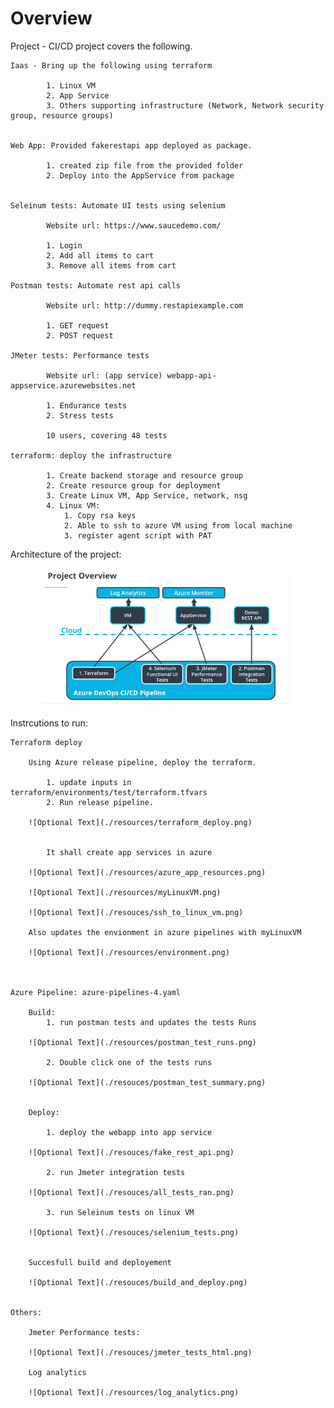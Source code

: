 

# Overview 

Project - CI/CD project covers the following.

	Iaas - Bring up the following using terraform 
	
	        1. Linux VM 
			2. App Service 
			3. Others supporting infrastructure (Network, Network security group, resource groups)
	
	
	Web App: Provided fakerestapi app deployed as package.
	        
			1. created zip file from the provided folder 
			2. Deploy into the AppService from package
	
	
	Seleinum tests: Automate UI tests using selenium 
	
	        Website url: https://www.saucedemo.com/
			
			1. Login 
			2. Add all items to cart
			3. Remove all items from cart
	
	Postman tests: Automate rest api calls 
			
			Website url: http://dummy.restapiexample.com
			
			1. GET request
			2. POST request
	
	JMeter tests: Performance tests 
	
			Website url: (app service) webapp-api-appservice.azurewebsites.net
			
			1. Endurance tests 
			2. Stress tests 

			10 users, covering 48 tests 
	
	terraform: deploy the infrastructure
	
			1. Create backend storage and resource group   
			2. Create resource group for deployment 
			3. Create Linux VM, App Service, network, nsg
			4. Linux VM:
				1. Copy rsa keys 
				2. Able to ssh to azure VM using from local machine 
				3. register agent script with PAT
			
	
Architecture of the project:

![Optional Text](./resources/arch.png)


Instrcutions to run:

	Terraform deploy

		Using Azure release pipeline, deploy the terraform.
			
			1. update inputs in terraform/environments/test/terraform.tfvars
			2. Run release pipeline.

		![Optional Text](./resources/terraform_deploy.png)


			It shall create app services in azure

		![Optional Text](./resources/azure_app_resources.png)

		![Optional Text](./resources/myLinuxVM.png)
		
		![Optional Text](./resouces/ssh_to_linux_vm.png)
		
		Also updates the envionment in azure pipelines with myLinuxVM
		
		![Optional Text](./resources/environment.png)
		
		
	
	Azure Pipeline: azure-pipelines-4.yaml
	
		Build:
			1. run postman tests and updates the tests Runs
			
		![Optional Text](./resources/postman_test_runs.png)
		
			2. Double click one of the tests runs
			
		![Optional Text](./resouces/postman_test_summary.png)
		
		
		Deploy:
		
			1. deploy the webapp into app service 
			
		![Optional Text](./resouces/fake_rest_api.png)
		
			2. run Jmeter integration tests 
			
		![Optional Text](./resouces/all_tests_ran.png)
		
			3. run Seleinum tests on linux VM 
		
		![Optional Text}(./resouces/selenium_tests.png)
	
	
		Succesfull build and deployement
		
		![Optional Text](./resouces/build_and_deploy.png)
		
	
	Others:
	
		Jmeter Performance tests:
		
		![Optional Text](./resouces/jmeter_tests_html.png)
		
		Log analytics
		
		![Optional Text](./resources/log_analytics.png)
		
		
		
	
			


